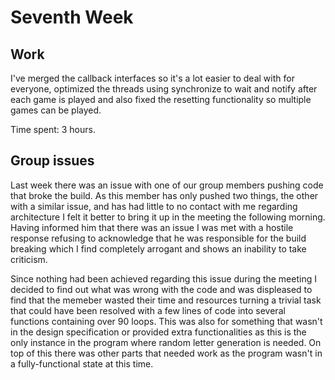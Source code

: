 # Seventh Week

## Work

I've merged the callback interfaces so it's a lot easier to deal with for everyone, optimized the threads using synchronize to wait and notify after each game is played and also fixed the resetting functionality so multiple games can be played.

Time spent: 3 hours.

## Group issues

Last week there was an issue with one of our group members pushing code that broke the build. As this member has only pushed two things, the other with a similar issue, and has had little to no contact with me regarding architecture I felt it better to bring it up in the meeting the following morning. Having informed him that there was an issue I was met with a hostile response refusing to acknowledge that he was responsible for the build breaking which I find completely arrogant and shows an inability to take criticism. 

Since nothing had been achieved regarding this issue during the meeting I decided to find out what was wrong with the code and was displeased to find that the memeber wasted their time and resources turning a trivial task that could have been resolved with a few lines of code into several functions containing over 90 loops. This was also for something that wasn't in the design specification or provided extra functionalities as this is the only instance in the program where random letter generation is needed. On top of this there was other parts that needed work as the program wasn't in a fully-functional state at this time.


